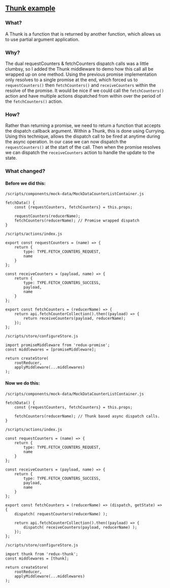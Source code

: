 ## [Thunk example](https://egghead.io/lessons/javascript-redux-dispatching-actions-asynchronously-with-thunks)

### What?
A Thunk is a function that is returned by another function, which allows us to use partial argument application.

### Why?
The dual requestCounters & fetchCounters dispatch calls was a little clumbsy, so I added the Thunk middleware to demo how this call all be wrapped up on one method. Using the previous promise implementation only resolves to a single promise at the end, which forced us to ``requestCounters()`` then ``fetchCounters()`` and ``receiveCounters`` within the resolve of the promise. It would be nice if we could call the ``fetchCounters()`` action and have multiple actions dispatched from within over the period of the ``fetchCounters()`` action.

### How?
Rather than returning a promise, we need to return a function that accepts the dispatch callback argument. Within a Thunk, this is done using Currying. Using this technique, allows the dispatch call to be fired at anytime during the async operation. In our case we can now dispatch the ``requestCounters()`` at the start of the call. Then when the promise resolves we can dispatch the ``receiveCounters`` action to handle the update to the state.

### What changed?
#### Before we did this:
``/scripts/components/mock-data/MockDataCounterListContainer.js``

	fetchData() {
		const {requestCounters, fetchCounters} = this.props;

		requestCounters(reducerName);
		fetchCounters(reducerName); // Promise wrapped dispatch
	}

``/scripts/actions/index.js``

    export const requestCounters = (name) => {
    	return {
    		type: TYPE.FETCH_COUNTERS_REQUEST,
    		name
    	}
    };
    
    const receiveCounters = (payload, name) => {
    	return {
    		type: TYPE.FETCH_COUNTERS_SUCCESS,
    		payload,
    		name
    	}
    };
    
    export const fetchCounters = (reducerName) => {
    	return api.fetchCounterCollection().then((payload) => {
    		return receiveCounters(payload, reducerName);
    	});
    };
    
``/scripts/store/configureStore.js``

    import promiseMiddleware from 'redux-promise'; 
    const middlewares = [promiseMiddleware];
    
    return createStore(
		rootReducer,
		applyMiddleware(...middlewares)
	);
    
#### Now we do this:

``/scripts/components/mock-data/MockDataCounterListContainer.js``

    fetchData() {
		const {requestCounters, fetchCounters} = this.props;

		fetchCounters(reducerName); // Thunk based async dispatch calls.
	}

``/scripts/actions/index.js``

    const requestCounters = (name) => {
    	return {
    		type: TYPE.FETCH_COUNTERS_REQUEST,
    		name
    	}
    };
    
    const receiveCounters = (payload, name) => {
    	return {
    		type: TYPE.FETCH_COUNTERS_SUCCESS,
    		payload,
    		name
    	}
    };
    
    export const fetchCounters = (reducerName) => (dispatch, getState) => {
    	dispatch( requestCounters(reducerName) );
    
    	return api.fetchCounterCollection().then((payload) => {
    		dispatch( receiveCounters(payload, reducerName) );
    	});
    };
    
``/scripts/store/configureStore.js``

    import thunk from 'redux-thunk';
    const middlewares = [thunk];
    
    return createStore(
		rootReducer,
		applyMiddleware(...middlewares)
	);






